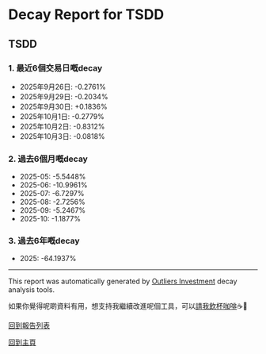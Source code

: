 # Decay Report for TSDD

## TSDD

### 1. 最近6個交易日嘅decay

- 2025年9月26日: -0.2761%
- 2025年9月29日: -0.2034%
- 2025年9月30日: +0.1836%
- 2025年10月1日: -0.2779%
- 2025年10月2日: -0.8312%
- 2025年10月3日: -0.0818%

### 2. 過去6個月嘅decay

- 2025-05: -5.5448%
- 2025-06: -10.9961%
- 2025-07: -6.7297%
- 2025-08: -2.7256%
- 2025-09: -5.2467%
- 2025-10: -1.1877%

### 3. 過去6年嘅decay

- 2025: -64.1937%

------------------------------
This report was automatically generated by [Outliers Investment](https://outliersecon.github.io/Outliers-Investment/) decay analysis tools.

如果你覺得呢啲資料有用，想支持我繼續改進呢個工具，可以[請我飲杯咖啡](https://buymeacoffee.com/outliersecon)☕🙏

[回到報告列表](https://outliersecon.github.io/Outliers-Investment/reports/reports_public)

[回到主頁](https://outliersecon.github.io/Outliers-Investment/)